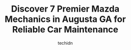 ---
layout: ampstory
image: https://images.unsplash.com/photo-1570730325943-d6cc45ec31b2?ixlib=rb-4.0.3&ixid=MnwxMjA3fDB8MHxwaG90by1wYWdlfHx8fGVufDB8fHx8&auto=format&fit=crop&w=640&h=853&q=80
author: techidn
featured: false
description: When it comes to maintaining and repairing your vehicle in Augusta GA, USA, you deserve nothing but the best. Thats why the 7 best Mazda Mechanic in the area are here to offer their experti
title: Discover 7 Premier Mazda Mechanics in Augusta GA for Reliable Car Maintenance
cover:
   title: Discover 7 Premier Mazda Mechanics in Augusta GA for Reliable Car Maintenance
   subtitle: Rickpate
   background: https://images.unsplash.com/photo-1570730325943-d6cc45ec31b2?ixlib=rb-4.0.3&ixid=MnwxMjA3fDB8MHxwaG90by1wYWdlfHx8fGVufDB8fHx8&auto=format&fit=crop&w=640&h=853&q=80

pages: 
 - layout: thirds
   top: <h1>#1 Miracle Nissan of Augusta - Service Department</h1>
   bottom: "<p>Went to get a bulb changed on my 2018 Nissan Rogue and 2 days later ended up upgrading to a 2021 Rogue. Ethan and Byron we amazing to work with. At no point did I feel pr</p>"
   background: https://www.knot35.com/toplist/wp-content/uploads/2023/06/best-mazda-mechanic-1-in-augusta-ga-1685834339.jpeg
   backgroundblur: true
 - layout: thirds
   top: <h1>#2 Enriques Auto Services</h1>
   bottom: "<p>3027 River Watch Pkwy A, Augusta, GA 30907, United States</p>"
   background: https://www.knot35.com/toplist/wp-content/uploads/2023/06/best-mazda-mechanic-2-in-augusta-ga-1685834339.jpeg
   cta:
      link: https://www.knot35.com/toplist/discover-7-premier-mazda-mechanics-in-augusta-ga-for-reliable-car-maintenance/
      text: Discover 7 Premier Mazda Mechanics in Augusta GA for Reliable Car Maintenance
 - layout: thirds
   top: <h1>#3 Martinez Auto Repair</h1>
   bottom: "<p>4162 Wheeler Rd B, Augusta, GA 30907, United States</p>"
   background: https://www.knot35.com/toplist/wp-content/uploads/2023/06/best-mazda-mechanic-3-in-augusta-ga-1685834340.jpeg
   cta:
      link: https://www.knot35.com/toplist/discover-7-premier-mazda-mechanics-in-augusta-ga-for-reliable-car-maintenance/
      text: Discover 7 Premier Mazda Mechanics in Augusta GA for Reliable Car Maintenance
 - layout: thirds
   top: <h1>#4 B&T Automotive Repair</h1>
   bottom: "<p>1001 Old Alexander Dr, Augusta, GA 30909, United States</p>"
   background: https://images.unsplash.com/photo-1574169208507-84376144848b?ixlib=rb-4.0.3&ixid=MnwxMjA3fDB8MHxwaG90by1wYWdlfHx8fGVufDB8fHx8&auto=format&fit=crop&w=640&h=853&q=80
   cta:
      link: https://www.knot35.com/toplist/discover-7-premier-mazda-mechanics-in-augusta-ga-for-reliable-car-maintenance/
      text: Discover 7 Premier Mazda Mechanics in Augusta GA for Reliable Car Maintenance
 - layout: thirds
   top: <h1>#5 Honda Service - Gerald Jones Honda</h1>
   bottom: "<p>4022 Washington Rd, Augusta, GA 30907, United States</p>"
   background: https://images.unsplash.com/photo-1618005182384-a83a8bd57fbe?ixlib=rb-4.0.3&ixid=MnwxMjA3fDB8MHxwaG90by1wYWdlfHx8fGVufDB8fHx8&auto=format&fit=crop&w=640&h=853&q=80
   cta:
      link: https://www.knot35.com/toplist/discover-7-premier-mazda-mechanics-in-augusta-ga-for-reliable-car-maintenance/
      text: Discover 7 Premier Mazda Mechanics in Augusta GA for Reliable Car Maintenance
 - layout: thirds
   top: <h1>#6 A D Auto Repair</h1>
   bottom: "<p>1937 15th St, Augusta, GA 30901, United States</p>"
   background: https://images.unsplash.com/photo-1620421680010-0766ff230392?ixlib=rb-4.0.3&ixid=MnwxMjA3fDB8MHxwaG90by1wYWdlfHx8fGVufDB8fHx8&auto=format&fit=crop&w=640&h=853&q=80
   cta:
      link: https://www.knot35.com/toplist/discover-7-premier-mazda-mechanics-in-augusta-ga-for-reliable-car-maintenance/
      text: Discover 7 Premier Mazda Mechanics in Augusta GA for Reliable Car Maintenance
 - layout: thirds
   top: <h1>#7 G P Auto Repair & Services</h1>
   bottom: "<p>3363 Peach Orchard Rd A, Augusta, GA 30906, United States</p>"
   background: https://images.unsplash.com/photo-1608501821300-4f99e58bba77?ixlib=rb-4.0.3&ixid=MnwxMjA3fDB8MHxwaG90by1wYWdlfHx8fGVufDB8fHx8&auto=format&fit=crop&w=640&h=853&q=80
   cta:
      link: https://www.knot35.com/toplist/discover-7-premier-mazda-mechanics-in-augusta-ga-for-reliable-car-maintenance/
      text: Discover 7 Premier Mazda Mechanics in Augusta GA for Reliable Car Maintenance
 - layout: thirds
   middle: Continue reading...
   background: https://images.unsplash.com/photo-1540457036297-448b6b99e91c?ixlib=rb-4.0.3&ixid=MnwxMjA3fDB8MHxwaG90by1wYWdlfHx8fGVufDB8fHx8&auto=format&fit=crop&w=640&h=853&q=80
   cta:
      link: https://www.knot35.com/toplist/discover-7-premier-mazda-mechanics-in-augusta-ga-for-reliable-car-maintenance/
      text: Discover 7 Premier Mazda Mechanics in Augusta GA for Reliable Car Maintenance
      
---